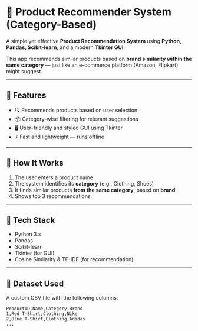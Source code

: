 # 🛒 Product Recommender System (Category-Based)

A simple yet effective **Product Recommendation System** using **Python, Pandas, Scikit-learn**, and a modern **Tkinter GUI**.

This app recommends similar products based on **brand similarity within the same category** — just like an e-commerce platform (Amazon, Flipkart) might suggest.

---

## 🚀 Features

- 🔍 Recommends products based on user selection
- 📦 Category-wise filtering for relevant suggestions
- 🖥️ User-friendly and styled GUI using Tkinter
- ⚡ Fast and lightweight — runs offline

---


## 🧠 How It Works

1. The user enters a product name
2. The system identifies its **category** (e.g., Clothing, Shoes)
3. It finds similar products **from the same category**, based on **brand**
4. Shows top 3 recommendations

---

## 🧰 Tech Stack

- Python 3.x
- Pandas
- Scikit-learn
- Tkinter (for GUI)
- Cosine Similarity & TF-IDF (for recommendation)

---

## 📂 Dataset Used

A custom CSV file with the following columns:

```csv
ProductID,Name,Category,Brand
1,Red T-Shirt,Clothing,Nike
2,Blue T-Shirt,Clothing,Adidas
...
